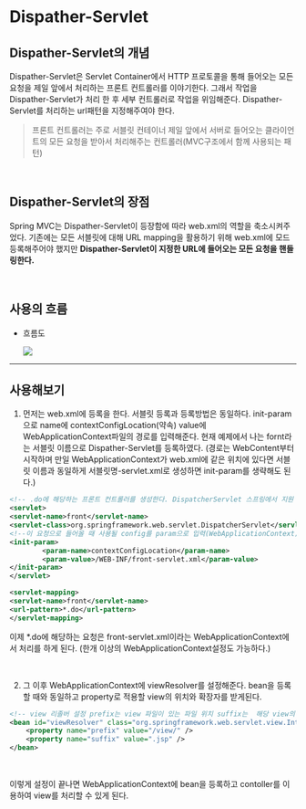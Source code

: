 Dispather-Servlet
===

## Dispather-Servlet의 개념

Dispather-Servlet은 Servlet Container에서 HTTP 프로토콜을 통해 들어오는 모든 요청을 제일 앞에서 처리하는 프론트 컨트롤러를 이야기한다. 그래서 작업을 Dispather-Servlet가 처리 한 후 세부 컨트롤러로 작업을 위임해준다. Dispather-Servlet를 처리하는 url패턴을 지정해주여야 한다.

>프론트 컨트롤러는 주로 서블릿 컨테이너 제일 앞에서 서버로 들어오는 클라이언트의 모든 요청을 받아서 처리해주는 컨트롤러(MVC구조에서 함께 사용되는 패턴)

<br>

## Dispather-Servlet의 장점

Spring MVC는 Dispather-Servlet이 등장함에 따라 web.xml의 역할을 축소시켜주었다. 기존에는 모든 서블릿에 대해 URL mapping을 활용하기 위해 web.xml에 모드 등록해주어야 했지만 **Dispather-Servlet이 지정한 URL에 들어오는 모든 요청을 핸들링한다.** 

<br>

## 사용의 흐름

* 흐름도

    <img src = https://user-images.githubusercontent.com/74294325/109606098-7e8ec380-7b69-11eb-92c5-b7a001a5585b.PNG>

---

## 사용해보기

1. 먼저는 web.xml에 등록을 한다. 서블릿 등록과 등록방법은 동일하다. init-param으로 name에 contextConfigLocation(약속) value에 WebApplicationContext파일의 경로를 입력해준다. 현재 예제에서 나는 fornt라는 서블릿 이름으로 Dispather-Servlet를 등록하였다. (경로는 WebContent부터 시작하며 만일 WebApplicationContext가 web.xml에 같은 위치에 있다면 서블릿 이름과 동일하게 서블릿명-servlet.xml로 생성하면 init-param를 생략해도 된다.)

```xml
<!-- .do에 해당하는 프론트 컨트롤러를 생성한다. DispatcherServlet 스프링에서 지원 -->
<servlet>
<servlet-name>front</servlet-name>
<servlet-class>org.springframework.web.servlet.DispatcherServlet</servlet-class>
<!--이 요청으로 들어올 때 사용될 config를 param으로 입력(WebApplicationContext)-->
<init-param>
        <param-name>contextConfigLocation</param-name>
        <param-value>/WEB-INF/front-servlet.xml</param-value>
</init-param>
</servlet>

<servlet-mapping>
<servlet-name>front</servlet-name>
<url-pattern>*.do</url-pattern>
</servlet-mapping>
```

이제 *.do에 해당하는 요청은 front-servlet.xml이라는 WebApplicationContext에서 처리를 하게 된다. (한개 이상의 WebApplicationContext설정도 가능하다.)

<br>

2. 그 이후 WebApplicationContext에 viewResolver를 설정해준다. bean을 등록할 때와 동일하고 property로 적용할 view의 위치와 확장자를 받게된다.

```xml
<!-- view 리졸버 설정 prefix는 view 파일이 있는 파일 위치 suffix는  해당 view의 확장자-->
<bean id="viewResolver" class="org.springframework.web.servlet.view.InternalResourceViewResolver">
    <property name="prefix" value="/view/" />
    <property name="suffix" value=".jsp" />
</bean>
```

<br>

이렇게 설정이 끝나면 WebApplicationContext에 bean을 등록하고 contoller를 이용하여 view를 처리할 수 있게 된다.